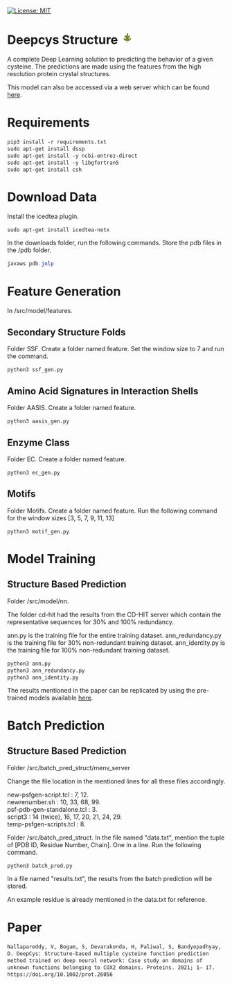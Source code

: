 [![License: MIT](https://img.shields.io/badge/License-MIT-yellow.svg)](https://opensource.org/licenses/MIT)

# Deepcys Structure <img width="30" height="30" src="downloads/logo.png">
A complete Deep Learning solution to predicting the behavior of a given cysteine. The predictions are made using the features from the high resolution protein crystal structures.

This model can also be accessed via a web server which can be found [here](http://deepcys.herokuapp.com).

# Requirements

```python3
pip3 install -r requirements.txt
sudo apt-get install dssp
sudo apt-get install -y ncbi-entrez-direct
sudo apt-get install -y libgfortran5
sudo apt-get install csh
```

# Download Data

Install the icedtea plugin.

```
sudo apt-get install icedtea-netx
```

In the downloads folder, run the following commands. Store the pdb files in the /pdb folder.

```java
javaws pdb.jnlp
```

# Feature Generation

In /src/model/features.

## Secondary Structure Folds

Folder SSF. 
Create a folder named feature.
Set the window size to 7 and run the command.

```python3
python3 ssf_gen.py
```

## Amino Acid Signatures in Interaction Shells

Folder AASIS. 
Create a folder named feature.

```python3
python3 aasis_gen.py
```

## Enzyme Class

Folder EC. 
Create a folder named feature.

```python3
python3 ec_gen.py
```

## Motifs

Folder Motifs. 
Create a folder named feature.
Run the following command for the window sizes [3, 5, 7, 9, 11, 13] 

```python3
python3 motif_gen.py
```

# Model Training

## Structure Based Prediction

Folder /src/model/nn.

The folder cd-hit had the results from the CD-HIT server which contain the representative sequences for 30% and 100% redundancy.

ann.py is the training file for the entire training dataset.
ann_redundancy.py is the training file for 30% non-redundant training dataset.
ann_identity.py is the training file for 100% non-redundant training dataset.

```python3
python3 ann.py
python3 ann_redundancy.py
python3 ann_identity.py
```

The results mentioned in the paper can be replicated by using the pre-trained models available [here](https://drive.google.com/drive/folders/1Hu_P80OheLdSDpRqPcECbdua1kTjv8Vx?usp=sharing).

# Batch Prediction

## Structure Based Prediction

Folder /src/batch_pred_struct/menv_server

Change the file location in the mentioned lines for all these files accordingly.

new-psfgen-script.tcl : 7, 12.  <br/>
newrenumber.sh : 10, 33, 68, 99.  <br/>
psf-pdb-gen-standalone.tcl : 3.  <br/>
script3 : 14 (twice), 16, 17, 20, 21, 24, 29.  <br/>
temp-psfgen-scripts.tcl : 8.  <br/>

Folder /src/batch_pred_struct.
In the file named "data.txt", mention the tuple of [PDB ID, Residue Number, Chain]. One in a line. Run the following command.

```python3
python3 batch_pred.py
```

In a file named "results.txt", the results from the batch prediction will be stored.

An example residue is already mentioned in the data.txt for reference. 

# Paper

```
Nallapareddy, V, Bogam, S, Devarakonda, H, Paliwal, S, Bandyopadhyay, D. DeepCys: Structure‐based multiple cysteine function prediction method trained on deep neural network: Case study on domains of unknown functions belonging to COX2 domains. Proteins. 2021; 1– 17. https://doi.org/10.1002/prot.26056
```

